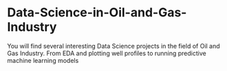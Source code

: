 # Data-Science-in-Oil-and-Gas-Industry
You will find several interesting Data Science projects in the field of Oil and Gas Industry. From EDA and plotting well profiles to running predictive machine learning models
